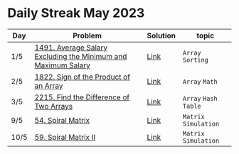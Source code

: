# Daily Streak May 2023

|Day|Problem|Solution|topic|
|---|-------|--------|-----|
|1/5|[1491. Average Salary Excluding the Minimum and Maximum Salary](https://leetcode.com/problems/average-salary-excluding-the-minimum-and-maximum-salary/)|[Link](./1491-average_salary_excluding_the_minimum_and_maximum_salary.cpp)|`Array` `Sorting`|
|2/5|[1822. Sign of the Product of an Array](https://leetcode.com/problems/sign-of-the-product-of-an-array/)|[Link](./1822-sign_of_the_product_of_an_array.cpp)|`Array` `Math`|
|3/5|[2215. Find the Difference of Two Arrays](https://leetcode.com/problems/find-the-difference-of-two-arrays/)|[Link](./2215-find_the_difference_of_two_arrays.cpp)|`Array` `Hash Table`|
|9/5|[54. Spiral Matrix](https://leetcode.com/problems/spiral-matrix/)|[Link](./54-sprial_matrix.cpp)|`Matrix` `Simulation`|
|10/5|[59. Spiral Matrix II](https://leetcode.com/problems/spiral-matrix-ii/)|[Link](./59-spiral_matrix_2.cpp)|`Matrix` `Simulation`|
